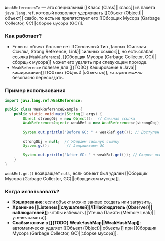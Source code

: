 
`WeakReference<T>` — это специальный [[Класс (Class)||класс]] из пакета `java.lang.ref`, который позволяет удерживать [[Объект (Object)||объект]] слабо, то есть не препятствует его [[Сборщик Мусора (Garbage Collector, GC)||сборке мусора (GC)]].

### Как работает?

- Если на объект больше нет [[Ссылочный Тип Данных (Сильная Ссылка, Strong Reference, Link)||сильных ссылок]], но есть слабая ссылка (`WeakReference`), [[Сборщик Мусора (Garbage Collector, GC)||сборщик мусора]] может его удалить при следующем проходе.
- `WeakReference` полезен для [[{TODO} Кэширование в Java||кэширования]] [[Объект (Object)||объектов]], которые можно безопасно пересоздать.

### Пример использования

```java
import java.lang.ref.WeakReference;

public class WeakReferenceExample {
    public static void main(String[] args) {
        Object strongObj = new Object();  // Сильная ссылка
        WeakReference<Object> weakRef = new WeakReference<>(strongObj);
		
        System.out.println("Before GC: " + weakRef.get()); // Доступен
		
        strongObj = null;  // Убираем сильную ссылку
        System.gc();        // Запрашиваем GC
		
        System.out.println("After GC: " + weakRef.get()); // Скорее всего, null
    }
}
```

`weakRef.get()` возвращает `null`, если объект был удален [[Сборщик Мусора (Garbage Collector, GC)||сборщиком мусора]].


### Когда использовать?

- **Кэширование**: если объект можно заново создать или загрузить.
- **Хранение [[Listeners||слушателей]]/[[Наблюдатель (Observer)||наблюдателей]]**: чтобы избежать [[Утечка Памяти (Memory Leak)||утечек памяти]].
- **Слабые ключи в [[{TODO} WeakHashMap||WeakHashMap]]**: автоматически удаляет [[Объект (Object)||объекты]] при [[Сборщик Мусора (Garbage Collector, GC)||сборке мусора]].
